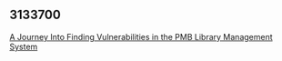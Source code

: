 ## 3133700

[A Journey Into Finding Vulnerabilities in the PMB Library Management System](https://blog.3133700.xyz/pmb-rce)
